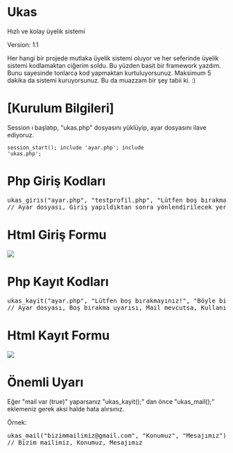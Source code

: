 # Ukas
Hızlı ve kolay üyelik sistemi

Version: 1.1

Her hangi bir projede mutlaka üyelik sistemi oluyor ve her seferinde üyelik sistemi kodlamaktan ciğerim soldu. Bu yüzden basit bir framework yazdım. Bunu sayesinde tonlarca kod yapmaktan kurtuluyorsunuz. Maksimum 5 dakika da sistemi kuruyorsunuz. Bu da muazzam bir şey tabii ki. :)

# [Kurulum Bilgileri]
Session ı başlatıp, "ukas.php" dosyasını yüklüyip, ayar dosyasını ilave ediyoruz.
<code><pre>session_start();
include 'ayar.php';
include 'ukas.php';</pre></code>

# Php Giriş Kodları
<pre>ukas_giris("ayar.php", "testprofil.php", "Lütfen boş bırakmayınız!", "Kullanıcı adı veya şifre hatalı!");
// Ayar dosyası, Giriş yapıldıktan sonra yönlendirilecek yer, Uyarı mesajı, Hata mesajı</pre>

# Html Giriş Formu
<img src="https://raw.githubusercontent.com/ugurkilci/ukas/master/giris.jpg">

# Php Kayıt Kodları
<pre>ukas_kayit("ayar.php", "Lütfen boş bırakmayınız!", "Böyle bir eposta mevcut! Lütfen başka bir tane deneyiniz!", "Böyle bir kullanıcı adı mevcut! Lütfen başka bir tane deneyiniz!", "Başarıyla kaydoldun! :)", "test.php", "Kullanıcı adı veya şifre hatalı!", "Kayıt başarısız!", "Şifreniz bir birine eşleşmiyor!", "Lütfen gerçek bir eposta giriniz!", true);
// Ayar dosyası, Boş bırakma uyarısı, Mail mevcutsa, Kullanıcı adı mevcutsa, Kayıt başarılıysa, Kayıt yaptıktan sonra yönlendirilecek adres, Kullanıcı adı veya şifre hatalıysa, Kayıt başarısızsa, Şifreler eşleşmiyorsa, Eğer mail gerçek değilse, Mail gönderilsin mi?</pre>

# Html Kayıt Formu
<img src="https://raw.githubusercontent.com/ugurkilci/ukas/master/kayit.jpg">

# Önemli Uyarı
Eğer "mail var (true)" yaparsanız "ukas_kayit();" dan önce "ukas_mail();" eklemeniz gerek aksi halde hata alırsınız.

Örnek:
<pre>ukas_mail("bizimmailimiz@gmail.com", "Konumuz", "Mesajımız");
// Bizim mailimiz, Konumuz, Mesajımız</pre>
